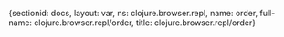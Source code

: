 {sectionid: docs, layout: var, ns: clojure.browser.repl, name: order, full-name: clojure.browser.repl/order,
  title: clojure.browser.repl/order}
